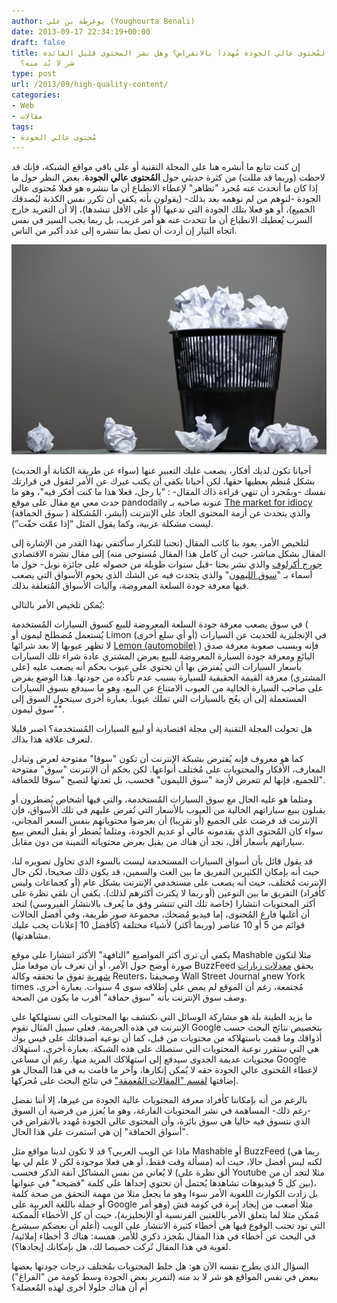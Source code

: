 ```yaml
---
author: يوغرطة بن علي (Youghourta Benali)
date: 2013-09-17 22:34:19+00:00
draft: false
title: هل أصبح المُحتوى عالي الجودة مُهددا بالانقراض؟ وهل نشر المحتوى قليل الفائدة
  شر لا بُد منه؟
type: post
url: /2013/09/high-quality-content/
categories:
- Web
- مقالات
tags:
- مُحتوى عالي الجودة
---
```


إن كنت تتابع ما أنشره هنا على المجلة التقنية أو على باقي مواقع الشبكة، فإنك قد لاحظت (وربما قد مللت) من كثرة حديثي حول **المُحتوى عالي الجودة**. بغض النظر حول ما إذا كان ما أتحدث عنه مُجرد "تظاهر" لإعطاء الانطباع أن ما ننشره هو فعلا مُحتوى عالي الجودة -لنوهم من لم نوهمه بعد بذلك- (يقولون بأنه يكفي أن تكرر نفس الكذبة ليُصدقك الجميع)، أو هو فعلا بتلك الجودة التي ندعيها (أو على الأقل تنشدها)، إلا أن التغريد خارج السرب يُعطيك الانطباع أن ما تتحدث عنه هو أمر غريب، بل ربما يجب السير في نفس اتجاه التيار إن أردت أن تصل بما تنشره إلى عدد أكبر من الناس.




[![25_IMG_3183-Edit.jpg](bad-content.jpg)
](bad-content.jpg)




أحيانا تكون لديك أفكار، يصعب عليك التعبير عنها (سواء عن طريقة الكتابة أو الحديث) بشكل مُنظم يعطيها حقها، لكن أحيانا يكفي أن يكتب غيرك عن الأمر لتقول في قرارتك نفسك -وبمُجرد أن تنهي قراءة ذاك المقال- : “يا رجل، فعلا هذا ما كنت أفكر فيه"، وهو ما حدث معي مع مقال على موقع pandodaily عنونه صاحبه بـ [The market for idiocy](http://pandodaily.com/2013/09/17/the-market-for-idiocy/) (سوق الحماقة ) والذي يتحدث عن أزمة المحتوى الجاد على الإنترنت (أبشر، المُشكلة ليست مشكلة عربية، وكما يقول المثل “إذا عمّت خفّت”).




لتلخيص الأمر، يعود بنا كاتب المقال (تجنبا للتكرار سأكتفي بهذا القدر من الإشارة إلى المقال بشكل مباشر، حيث أن كامل هذا المقال مُستوحى منه) إلى مقال نشره الاقتصادي [جورج أكرلوف](http://ar.wikipedia.org/wiki/جورج_أكرلوف) والذي نشر بحثا -قبل سنوات طويلة من حصوله على جائزة نوبل- حول ما أسماء بـ "[سوق الليمون](http://www.iei.liu.se/nek/730g83/artiklar/1.328833/AkerlofMarketforLemons.pdf)" والذي يتحدث فيه عن الشك الذي يحوم الأسواق التي يصعب فيها معرفة جودة السلعة المعروضة، وآليات الأسواق المُتعلقة بذلك.




يُمكن تلخيص الأمر بالتالي:




في سوق يصعب معرفة جودة السلعة المعروضة للبيع كسوق السيارات المُستخدمة ( يُستعمل مُصطلح ليمون أو Limon في الإنجليزية للحديث عن السيارات (أو أي سلع أخرى) لا تظهر عيوبها إلا بعد شرائها [Lemon (automobile)](https://en.wikipedia.org/wiki/Lemon_%28automobile%29) ) فإنه وبسبب صعوبة معرفة صدق البائع ومعرفة جودة السيارة المعروضة للبيع يعرض المشتري عادة شراء تلك السيارات بأسعار السيارات التي يُفترض بها أن تحتوي على عيوب بحكم أنه يصعب عليه (على المشتري) معرفة القيمة الحقيقية للسيارة بسبب عدم تأكده من جودتها. هذا الوضع يفرض على صاحب السيارة الخالية من العيوب الامتناع عن البيع، وهو ما سيدفع بسوق السيارات المستعملة إلى أن يعُج بالسيارات التي تملك عيوبا. بعبارة أخرى سيتحول السوق إلى "سوق ليمون".




هل تحولت المجلة التقنية إلى مجلة اقتصادية أو لبيع السيارات المُستخدمة؟ اصبر قليلا لتعرف علاقة هذا بذاك.




كما هو معروف فإنه يُفترض بشبكة الإنترنت أن تكون "سوقا" مفتوحة لعرض وتبادل المعارف، الأفكار والمحتويات على مُختلف أنواعها. لكن بحكم أن الإنترنت "سوق" مفتوحة للجميع، فإنها لم تتعرض لأزمة "سوق الليمون" فحسب، بل تعدتها لتصبح "سوقا للحماقة".




ومثلما هو عليه الحال مع سوق السيارات المُستخدمة، والتي فيها أشخاص يُضطرون أو يقبلون ببيع سياراتهم الخالية من العيوب بالأسعار التي تُفرض عليهم في تلك الأسواق، فإن الإنترنت قد فرضت على الجميع (أو تقريبا) أن يعرضوا محتوياتهم بنفس السعر المجاني، سواء كان المُحتوى الذي يقدمونه عالي أو عديم الجودة، ومثلما يُضطر أو يقبل البعض ببيع سياراتهم بأسعار أقل، نجد أن هناك من يقبل بعرض محتوياته الثمينة من دون مقابل.




قد يقول قائل بأن أسواق السيارات المستخدمة ليست بالسوء الذي تحاول تصويره لنا، حيث أنه بإمكان الكثيرين التفريق ما بين الغث والسمين، قد يكون ذلك صحيحا، لكن حال الإنترنت مُختلف، حيث أنه يصعب على مستخدمي الإنترنت بشكل عام (أو كجماعات وليس كأفراد) التفريق ما بين النوعين (أو ربما لا يكترث أكثرهم لذلك). يكفي أن نلقي نظرة على أكثر المحتويات انتشارا (خاصة تلك التي تنتشر وفق ما يُعرف بالانتشار الفيروسي) لتجد أن أغلبها فارغ المُحتوى، إما فيديو مُضحك، مجموعة صور طريفة، وفي أفضل الحالات قوائم من 5 أو 10 عناصر (وربما أكثر) لأشياء مختلفة (كأفضل 10 إعلانات يجب عليك مشاهدتها).




يكفي أن ترى أكثر المواضيع "التافهة" الأكثر انتشارا على موقع Mashable مثلا لتكون صورة أوضح حول الأمر، أو أن تعرف بأن موقعا مثل BuzzFeed يحقق [معدلات زيارات شهرية](http://pandodaily.com/2013/09/05/1-graph-that-shows-buzzfeed-is-killing-it/) تفوق ما تحققه وكالة Reuters، وصحيفتا Wall Street Journal وnew York times مُجتمعة، رغم أن الموقع لم يمض على إطلاقه سوى 4 سنوات. بعبارة أخرى، وصف سوق الإنترنت بأنه "سوق حماقة" أقرب ما يكون من الصحة.




ما يزيد الطينة بلة هو مشاركة الوسائل التي نكتشف بها المحتويات التي نستهلكها على الإنترنت في هذه الجريمة. فعلى سبيل المثال تقوم Google بتخصيص نتائج البحث حسب أذواقك وما قمت باستهلاكه من محتويات من قبل، كما أن نوعية أصدقائك على فيس بوك هي التي ستقرر نوعية المحتويات التي ستصلك على هذه الشبكة. بعبارة أخرى، استهلاك محتويات عديمة الجدوى سيدفع إلى استهلاكك المزيد منها. رغم أن مساعي Google لإعطاء المُحتوى عالي الجودة حقه لا يُمكن إنكارها، وآخر ما قامت به في هذا المجال هو إضافتها [لقسم ](http://insidesearch.blogspot.co.uk/2013/08/discover-great-in-depth-articles-on.html)["المقالات المُعمقة](http://insidesearch.blogspot.co.uk/2013/08/discover-great-in-depth-articles-on.html)["](http://insidesearch.blogspot.co.uk/2013/08/discover-great-in-depth-articles-on.html) في نتائج البحث على مُحركها.




بالرغم من أنه بإمكاننا كأفراد معرفة المحتويات عالية الجودة من غيرها، إلا أننا نفضل -رغم ذلك- المساهمة في نشر المحتويات الفارغة، وهو ما يُعزز من فرضية أن السوق الذي نتسوق فيه حاليا هي سوق بائرة، وأن المحتوى عالي الجودة مُهدد بالانقراض في "أسواق الحماقة" إن هي استمرت على هذا الحال.




ماذا عن الويب العربي؟ قد لا تكون لدينا مواقع مثل Mashable أو BuzzFeed (ربما هي مسألة وقت فقط، أو هي فعلا موجودة لكن لا علم لي بها) لكنه ليس أفضل حالا، حيث أنه لا يُعاني من نفس المشاكل آنفة الذكر فحسب (ألق نظرة على Youtube مثلا لتجد أن من بين كل 5 فيديوهات تشاهدها يُحتمل أن تحتوي إحداها على كلمة "فضيحة" في عنوانها)، بل زادت الكوارث اللغوية الأمر سوءا وهو ما يجعل مثلا من مهمة التحقق من صحة كلمة أو جملة باللغة العربية على Google مثلا أصعب من إيجاد إبرة في كومة قش (وهو أمر مُمكن مثلا لما يتعلق الأمر باللغتين الفرنسية أو الإنجليزية)، حيث أن كل الأخطاء الُممكنة التي تود تجنب الوقوع فيها هي أخطاء كثيرة الانتشار على الويب (أعلم أن بعضكم سيشرع في البحث عن أخطاء في هذا المقال بمُجرد ذكري للأمر. همسة: هناك 3 أخطاء إملائية/لغوية في هذا المقال تُركت خصيصا لك، هل بإمكانك إيجادها؟).




السؤال الذي يطرح نفسه الآن هو: هل خلط المحتويات بمُختلف درجات جودتها بعضها ببعض في نفس المواقع هو شر لا بد منه (لتمرير بعض الجودة وسط كومة من "الفراغ") أم أن هناك حلولا أخرى لهذه المُعضلة؟
